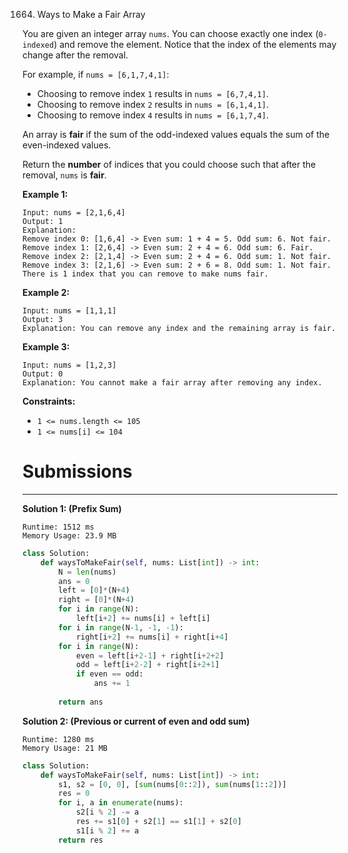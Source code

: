 1664. Ways to Make a Fair Array

You are given an integer array `nums`. You can choose exactly one index (`0-indexed`) and remove the element. Notice that the index of the elements may change after the removal.

For example, if `nums = [6,1,7,4,1]`:

* Choosing to remove index `1` results in `nums = [6,7,4,1]`.
* Choosing to remove index `2` results in `nums = [6,1,4,1]`.
* Choosing to remove index `4` results in `nums = [6,1,7,4]`.

An array is **fair** if the sum of the odd-indexed values equals the sum of the even-indexed values.

Return the **number** of indices that you could choose such that after the removal, `nums` is **fair**.

 

**Example 1:**
```
Input: nums = [2,1,6,4]
Output: 1
Explanation:
Remove index 0: [1,6,4] -> Even sum: 1 + 4 = 5. Odd sum: 6. Not fair.
Remove index 1: [2,6,4] -> Even sum: 2 + 4 = 6. Odd sum: 6. Fair.
Remove index 2: [2,1,4] -> Even sum: 2 + 4 = 6. Odd sum: 1. Not fair.
Remove index 3: [2,1,6] -> Even sum: 2 + 6 = 8. Odd sum: 1. Not fair.
There is 1 index that you can remove to make nums fair.
```

**Example 2:**
```
Input: nums = [1,1,1]
Output: 3
Explanation: You can remove any index and the remaining array is fair.
```

**Example 3:**
```
Input: nums = [1,2,3]
Output: 0
Explanation: You cannot make a fair array after removing any index.
```

**Constraints:**

* `1 <= nums.length <= 105`
* `1 <= nums[i] <= 104`

# Submissions
---
**Solution 1: (Prefix Sum)**
```
Runtime: 1512 ms
Memory Usage: 23.9 MB
```
```python
class Solution:
    def waysToMakeFair(self, nums: List[int]) -> int:
        N = len(nums)
        ans = 0
        left = [0]*(N+4)
        right = [0]*(N+4)
        for i in range(N):
            left[i+2] += nums[i] + left[i]
        for i in range(N-1, -1, -1):
            right[i+2] += nums[i] + right[i+4]
        for i in range(N):
            even = left[i+2-1] + right[i+2+2]
            odd = left[i+2-2] + right[i+2+1]
            if even == odd:
                ans += 1
        
        return ans
```

**Solution 2: (Previous or current of even and odd sum)**
```
Runtime: 1280 ms
Memory Usage: 21 MB
```
```python
class Solution:
    def waysToMakeFair(self, nums: List[int]) -> int:
        s1, s2 = [0, 0], [sum(nums[0::2]), sum(nums[1::2])]
        res = 0
        for i, a in enumerate(nums):
            s2[i % 2] -= a
            res += s1[0] + s2[1] == s1[1] + s2[0]
            s1[i % 2] += a
        return res
```